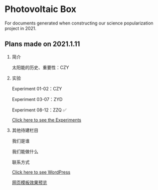 # Photovoltaic Box
For documents generated when constructing our science popularization project in 2021.

## Plans made on 2021.1.11

1. 简介

   太阳能的历史、重要性：CZY

2. 实验

   Experiment 01-02：CZY

   Experiment 03-07：ZYD

   Experiment 08-12：ZZQ ✅

   [Click here to see the Experiments](http://www.solarspark.chem.ed.ac.uk/experiments/teachers/classroom-experiments)

3. 其他待建栏目

   我们是谁

   我们能做什么

   联系方式
   
   [Click here to see WordPress](https://wordpress.org/)
   
   [网页模板效果预览](https://wordpress.com/theme/twentyseventeen)